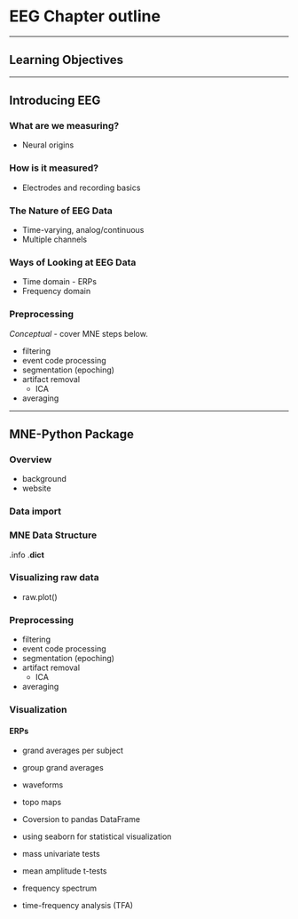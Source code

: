 # EEG Chapter outline
___
## Learning Objectives
___
## Introducing EEG

### What are we measuring?
- Neural origins

### How is it measured?
- Electrodes and recording basics

### The Nature of EEG Data
- Time-varying, analog/continuous
- Multiple channels

### Ways of Looking at EEG Data
- Time domain - ERPs
- Frequency domain

### Preprocessing
*Conceptual* - cover MNE steps below.
- filtering
- event code processing
- segmentation (epoching)
- artifact removal
    - ICA
- averaging
---
## MNE-Python Package

### Overview
- background
- website

### Data import

### MNE Data Structure
.info
.__dict__

### Visualizing raw data
- raw.plot()

### Preprocessing
- filtering
- event code processing
- segmentation (epoching)
- artifact removal
    - ICA
- averaging

### Visualization
#### ERPs
- grand averages per subject
- group grand averages
- waveforms
- topo maps
- Coversion to pandas DataFrame
- using seaborn for statistical visualization
- mass univariate tests
- mean amplitude t-tests

- frequency spectrum
- time-frequency analysis (TFA)
